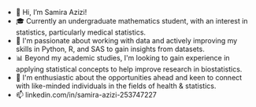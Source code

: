 - 👋 Hi, I’m Samira Azizi!
- 🎓 Currently an undergraduate mathematics student, with an interest in statistics, particularly medical statistics.
- 🔎 I'm passionate about working with data and actively improving my skills in Python, R, and SAS to gain insights from datasets.
- 📊 Beyond my academic studies, I'm looking to gain experience in applying statistical concepts to help improve research in biostatistics.
- 🔗 I'm enthusiastic about the opportunities ahead and keen to connect with like-minded individuals in the fields of health & statistics.
- 📫 linkedin.com/in/samira-azizi-253747227

<!---
samira-azizi/samira-azizi is a ✨ special ✨ repository because its `README.md` (this file) appears on your GitHub profile.
You can click the Preview link to take a look at your changes.
--->
